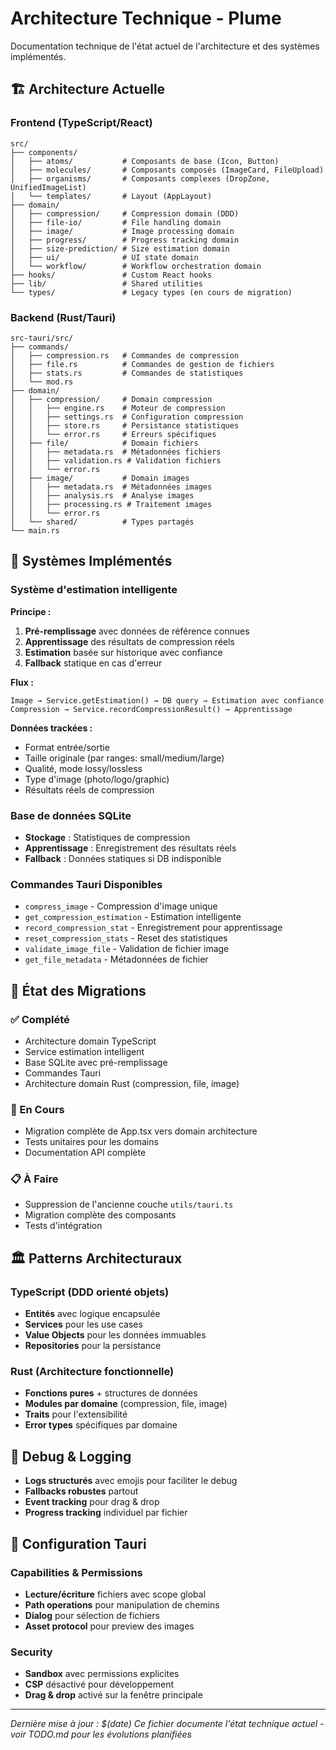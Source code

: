 # Architecture Technique - Plume

Documentation technique de l'état actuel de l'architecture et des systèmes implémentés.

## 🏗️ Architecture Actuelle

### Frontend (TypeScript/React)

```
src/
├── components/
│   ├── atoms/           # Composants de base (Icon, Button)
│   ├── molecules/       # Composants composés (ImageCard, FileUpload)
│   ├── organisms/       # Composants complexes (DropZone, UnifiedImageList)
│   └── templates/       # Layout (AppLayout)
├── domain/
│   ├── compression/     # Compression domain (DDD)
│   ├── file-io/         # File handling domain
│   ├── image/           # Image processing domain
│   ├── progress/        # Progress tracking domain
│   ├── size-prediction/ # Size estimation domain
│   ├── ui/              # UI state domain
│   └── workflow/        # Workflow orchestration domain
├── hooks/               # Custom React hooks
├── lib/                 # Shared utilities
└── types/               # Legacy types (en cours de migration)
```

### Backend (Rust/Tauri)

```
src-tauri/src/
├── commands/
│   ├── compression.rs   # Commandes de compression
│   ├── file.rs          # Commandes de gestion de fichiers
│   ├── stats.rs         # Commandes de statistiques
│   └── mod.rs
├── domain/
│   ├── compression/     # Domain compression
│   │   ├── engine.rs    # Moteur de compression
│   │   ├── settings.rs  # Configuration compression
│   │   ├── store.rs     # Persistance statistiques
│   │   └── error.rs     # Erreurs spécifiques
│   ├── file/            # Domain fichiers
│   │   ├── metadata.rs  # Métadonnées fichiers
│   │   ├── validation.rs # Validation fichiers
│   │   └── error.rs
│   ├── image/           # Domain images
│   │   ├── metadata.rs  # Métadonnées images
│   │   ├── analysis.rs  # Analyse images
│   │   ├── processing.rs # Traitement images
│   │   └── error.rs
│   └── shared/          # Types partagés
└── main.rs
```

## 🎯 Systèmes Implémentés

### Système d'estimation intelligente

**Principe :**

1. **Pré-remplissage** avec données de référence connues
2. **Apprentissage** des résultats de compression réels
3. **Estimation** basée sur historique avec confiance
4. **Fallback** statique en cas d'erreur

**Flux :**

```
Image → Service.getEstimation() → DB query → Estimation avec confiance
Compression → Service.recordCompressionResult() → Apprentissage
```

**Données trackées :**

- Format entrée/sortie
- Taille originale (par ranges: small/medium/large)
- Qualité, mode lossy/lossless
- Type d'image (photo/logo/graphic)
- Résultats réels de compression

### Base de données SQLite

- **Stockage** : Statistiques de compression
- **Apprentissage** : Enregistrement des résultats réels
- **Fallback** : Données statiques si DB indisponible

### Commandes Tauri Disponibles

- `compress_image` - Compression d'image unique
- `get_compression_estimation` - Estimation intelligente
- `record_compression_stat` - Enregistrement pour apprentissage
- `reset_compression_stats` - Reset des statistiques
- `validate_image_file` - Validation de fichier image
- `get_file_metadata` - Métadonnées de fichier

## 🔄 État des Migrations

### ✅ Complété

- Architecture domain TypeScript
- Service estimation intelligent
- Base SQLite avec pré-remplissage
- Commandes Tauri
- Architecture domain Rust (compression, file, image)

### 🔄 En Cours

- Migration complète de App.tsx vers domain architecture
- Tests unitaires pour les domains
- Documentation API complète

### 📋 À Faire

- Suppression de l'ancienne couche `utils/tauri.ts`
- Migration complète des composants
- Tests d'intégration

## 🏛️ Patterns Architecturaux

### TypeScript (DDD orienté objets)

- **Entités** avec logique encapsulée
- **Services** pour les use cases
- **Value Objects** pour les données immuables
- **Repositories** pour la persistance

### Rust (Architecture fonctionnelle)

- **Fonctions pures** + structures de données
- **Modules par domaine** (compression, file, image)
- **Traits** pour l'extensibilité
- **Error types** spécifiques par domaine

## 🐛 Debug & Logging

- **Logs structurés** avec emojis pour faciliter le debug
- **Fallbacks robustes** partout
- **Event tracking** pour drag & drop
- **Progress tracking** individuel par fichier

## 🔧 Configuration Tauri

### Capabilities & Permissions

- **Lecture/écriture** fichiers avec scope global
- **Path operations** pour manipulation de chemins
- **Dialog** pour sélection de fichiers
- **Asset protocol** pour preview des images

### Security

- **Sandbox** avec permissions explicites
- **CSP** désactivé pour développement
- **Drag & drop** activé sur la fenêtre principale

---

_Dernière mise à jour : $(date)_
_Ce fichier documente l'état technique actuel - voir TODO.md pour les évolutions planifiées_
